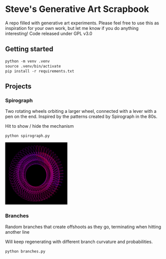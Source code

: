 # Steve's Generative Art Scrapbook

A repo filled with generative art experiments. Please feel free to use this as inspiration for your own work, but let me know if you do anything interesting! Code released under GPL v3.0

## Getting started

```
python -m venv .venv
source .venv/bin/activate
pip install -r requirements.txt
```

## Projects

### Spirograph

Two rotating wheels orbiting a larger wheel, connected with a lever with a pen on the end. Inspired by the patterns created by Spirograph in the 80s.

Hit <space> to show / hide the mechanism

```
python spirograph.py
```

<img src="images/spirograph.png" width="200" height="200">

### Branches

Random branches that create offshoots as they go, terminating when hitting another line

Will keep regenerating with different branch curvature and probabilities.

```
python branches.py
```
